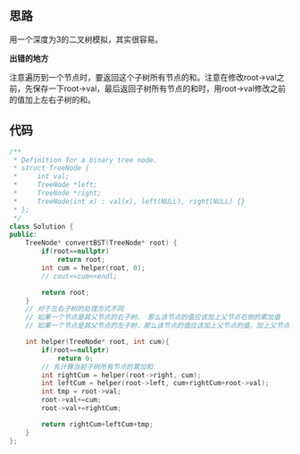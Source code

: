 ## 思路

用一个深度为3的二叉树模拟，其实很容易。

**出错的地方**

注意遍历到一个节点时，要返回这个子树所有节点的和。注意在修改root->val之前，先保存一下root->val，最后返回子树所有节点的和时，用root->val修改之前的值加上左右子树的和。



## 代码

```c++
/**
 * Definition for a binary tree node.
 * struct TreeNode {
 *     int val;
 *     TreeNode *left;
 *     TreeNode *right;
 *     TreeNode(int x) : val(x), left(NULL), right(NULL) {}
 * };
 */
class Solution {
public:
    TreeNode* convertBST(TreeNode* root) {
        if(root==nullptr)
            return root;
        int cum = helper(root, 0);
        // cout<<cum<<endl;

        return root;
    }
    // 对于左右子树的处理方式不同
    // 如果一个节点是其父节点的右子树， 那么该节点的值应该加上父节点右侧的累加值
    // 如果一个节点是其父节点的左子树，那么该节点的值应该加上父节点的值，加上父节点右子树的累加值，和父节点右侧的累加值

    int helper(TreeNode* root, int cum){
        if(root==nullptr)
            return 0;
        // 先计算当前子树所有节点的累加和
        int rightCum = helper(root->right, cum);
        int leftCum = helper(root->left, cum+rightCum+root->val);
        int tmp = root->val;
        root->val+=cum;
        root->val+=rightCum;

        return rightCum+leftCum+tmp;
    }
};
```

